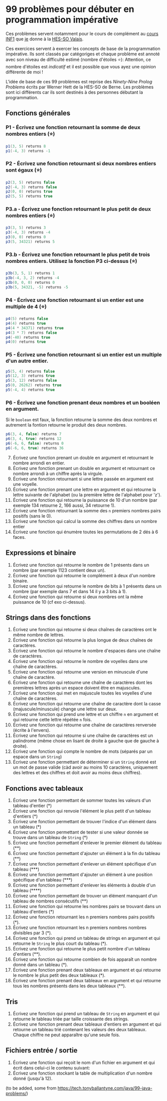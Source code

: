 # 99 problèmes pour débuter en programmation impérative
Ces problèmes servent notamment pour le cours de complément au [cours INF1](https://inf1.begincoding.net) que [je](https://www.hevs.ch/fr/recherche-appliquee-et-developpement-a-la-hes-so-valais-wallis/institut-systemes-industriels-valais/collaborateurs/professeure-hes/mudry-1640/) donne à la [HES-SO Valais](https://www.hevs.ch/).

Ces exercices servent à exercer les concepts de base de la programmation impérative. Ils sont classés par catégoriges et chaque problème est annoté avec son niveau de difficulté estimé (nombre d'étoiles :star:): Attention, ce nombre d'étoiles est *indicatif* et il est possible que vous ayez une opinion différente de moi !

L'idée de base de ces 99 problèmes est reprise des *Ninety-Nine Prolog Problems* écrits par Werner Hett de la HES-SO de Berne. Les problèmes sont ici différents car ils sont destinés à des personnes débutant la programmation.

## Fonctions générales

### P1 - Écrivez une fonction retournant la somme de deux nombres entiers (:star:)
```java
p1(3, 5) returns 8
p1(-4, 3) returns -1
```

### P2 - Écrivez une fonction retournant si deux nombres entiers sont égaux (:star:)
```java
p2(3, 5) returns false
p2(-4, 3) returns false
p2(0, 0) returns true
p2(5, 5) returns true
```

### P3.a - Écrivez une fonction retournant le plus petit de deux nombres entiers (:star:)
```java
p3(3, 5) returns 3
p3(-4, 3) returns -4
p3(0, 0) returns 0
p3(5, 34321) returns 5
```

### P3.b - Écrivez une fonction retournant le plus petit de trois nombres entiers. Utilisez la fonction P3 ci-dessus (:star:)
```java
p3b(3, 5, 1) returns 1
p3b(-4, 3, 2) returns -4
p3b(0, 0, 0) returns 0
p3b(5, 34321, -5) returns -5
```

### P4 - Écrivez une fonction retournant si un entier est une multiple de 4 (:star:)
```java
p4(5) returns false
p4(4) returns true
p4(4 * 34371) returns true
p4(3 * 7) returns false
p4(-40) returns true
p4(0) returns true
```

### P5 - Écrivez une fonction retournant si un entier est un multiple d'un autre entier.
```java
p5(5, 4) returns false
p5(12, 3) returns true
p5(3, 12) returns false
p5(0, 26262) returns true
p5(-4, 4) returns true
```

### P6 - Écrivez une fonction prenant deux nombres et un booléen en argument. 
Si le `boolean` est faux, la fonction retourne la somme des deux nombres et autrement la fontion retourne le produit des deux nombres.
```java
p6(3, 4, false) returns 7
p6(3, 4, true) returns 12
p6(-6, 6, false) returns 0
p6(-6, 6, true) returns 36

```
 
7. Écrivez une fonction prenant un double en argument et retournant le nombre arrondi en entier.
8. Écrivez une fonction prenant un double en argument et retournant ce nombre arrondi à un chiffre après la virgule.
9. Écrivez une fonction retournant si une lettre passée en argument est une voyelle.
10. Écrivez une fonction prenant une lettre en argument et qui retourne la lettre suivante de l'alphabet (ou la première lettre de l'alphabet pour 'z').
11. Écrivez une fonction qui retourne la puissance de 10 d'un nombre (par exemple 134 retourne 2, 166 aussi, 34 retourne 1).
12. Écrivez une fonction retournant la somme des `n` premiers nombres pairs positifs (sans le 0).
13. Écrivez une fonction qui calcul la somme des chiffres dans un nombre entier
13. Écrivez une fonction qui énumère toutes les permutations de 2 dés à 6 faces.

## Expressions et binaire
1. Écrivez une fonction qui retourne le nombre de 1 présents dans un nombre (par exemple 1123 contient deux un).
1. Écrivez une fonction qui retourne le complément à deux d'un nombre binaire.
1. Écrivez une fonction qui retourne le nombre de bits à 1 présents dans un nombre (par exemple dans 7 et dans 14 il y a 3 bits à 1).
1. Écrivez une fonction qui retourne si deux nombres ont la même puissance de 10 (cf exo ci-dessus).

## Strings dans des fonctions
1. Écrivez une fonction qui retourne si deux chaînes de caractères ont le même nombre de lettres.
1. Écrivez une fonction qui retourne la plus longue de deux chaînes de caractères.
1. Écrivez une fonction qui retourne le nombre d'espaces dans une chaîne de caractères.
1. Écrivez une fonction qui retourne le nombre de voyelles dans une chaîne de caractères.
1. Écrivez une fonction qui retourne une version en minuscule d'une chaîne de caractère.
1. Écrivez une fonction qui retourne une chaîne de caractères dont les premières lettres après un espace doivent être en majuscules.
1. Écrivez une fonction qui met en majuscule toutes les voyelles d'une chaîne de caractères.
1. Écrivez une fonction qui retourne une chaîne de caractère dont la casse (majuscule/minuscule) change une lettre sur deux.
1. Écrivez une fonction qui prend une lettre et un chiffre `n` en argument et qui retourne cette lettre répétée `n` fois.
1. Écrivez une fonction qui retourne une chaîne de caractères renversée (écrite à l'envers).
1. Écrivez une fonction qui retourne si une chaîne de caractères est un palindrome (même chose en lisant de droite à gauche que de gauche à droite).
1. Écrivez une fonction qui compte le nombre de mots (séparés par un espace dans un `String`)
1. Écrivez une fonction permettant de déterminer si un `String` donné est un mot de passe valide (càd avoir au moins 10 caractères, uniquement des lettres et des chiffres et doit avoir au moins deux chiffres).

## Fonctions avec tableaux
1. Écrivez une fonction permettant de sommer toutes les valeurs d'un tableau d'entier (*)
1. Écrivez une fonction qui renvoie l'élément le plus petit d'un tableau d'entiers (*)
1. Écrivez une fonction permettant de trouver l'indice d'un élément dans un tableau (*)
1. Écrivez une fonction permettant de tester si une valeur donnée se trouve dans un tableau de `String` (*)
1. Écrivez une fonction permettant d'enlever le premier élément du tableau (**)
1. Écrivez une fonction permettant d'ajouter un élément à la fin du tableau (**)
1. Écrivez une fonction permettant d'enlever un élément spécifique d'un tableau (***)
1. Écrivez une fonction permettant d'ajouter un élément à une position spécifique d'un tableau (***)
1. Écrivez une fonction permettant d'enlever les éléments à double d'un tableau (****)
1. Écrivez une fonction permettant de trouver un élément manquant d'un tableau de nombres consécutifs (**)
1. Écrivez une fonction qui retourne les nombres pairs se trouvant dans un tableau d'entiers (*)
1. Écrivez une fonction retournant les n premiers nombres pairs positifs (*).
1. Écrivez une fonction retournant les n premiers nombres nombres divisibles par 3 (*).
1. Écrivez une fonction qui prend un tableau de strings en argument et qui retourne le `String` le plus court du tableau (*).
1. Écrivez une fonction qui retourne le plus petit nombre d'un tableau d'entiers (**).
1. Écrivez une fonction qui retourne combien de fois apparaît un nombre donné dans un tableau (*).
1. Écrivez une fonction prenant deux tableaux en argument et qui retourne le nombre le plus petit des deux tableaux (*).
1. Écrivez une fonction prenant deux tableaux en argument et qui retourne tous les nombres présents dans les deux tableaux (**).

## Tris
1. Écrivez une fonction qui prend un tableau de `String` en argument et qui retourne le tableau triée par taille croissante des strings.
1. Écrivez une fonction prenant deux tableaux d'entiers en argument et qui retourne un tableau trié contenant les valeurs des deux tableaux. Chaque chiffre ne peut apparaître qu'une seule fois.

## Fichiers entrée / sortie
1. Écrivez une fonction qui reçoit le nom d'un fichier en argument et qui écrit dans celui-ci le contenu suivant:
1. Écrivez une fonction stockant la table de multiplication d'un nombre donné (jusqu'à 12).


(to be added, some from https://tech.tonyballantyne.com/java/99-java-problems/)

